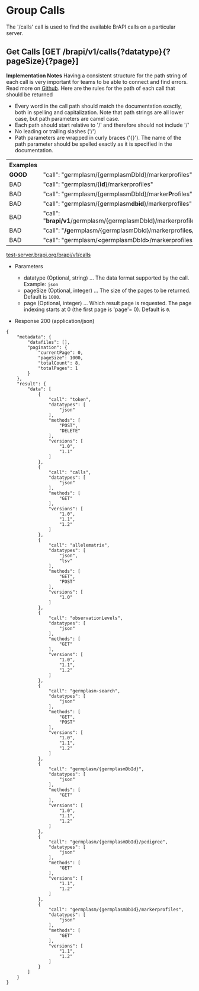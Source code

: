 # Group Calls
The '/calls' call is used to find the available BrAPI calls on a particular server. 




## Get Calls  [GET /brapi/v1/calls{?datatype}{?pageSize}{?page}]

<strong>Implementation Notes</strong>
Having a consistent structure for the path string of each call is very important for teams to be able to connect and find errors. Read more on <a href="https://github.com/plantbreeding/API/issues/144">Github</a>.
Here are the rules for the path of each call that should be returned
<ul>       
  <li>Every word in the call path should match the documentation exactly, both in spelling and capitalization. Note that path strings are all lower case, but path parameters are camel case.</li>        
  <li>Each path should start relative to '/' and therefore should not include '/'</li>
  <li>No leading or trailing slashes ('/') </li>
  <li>Path parameters are wrapped in curly braces ('{}'). The name of the path parameter should be spelled exactly as it is specified in the documentation.</li>        
</ul>
<table>
  <tr>
    <th>Examples</th>
  </tr>
  <tr>
    <td><strong>GOOD</strong></td>
    <td>"call": "germplasm/{germplasmDbId}/markerprofiles"</td>
  </tr> 
  <tr>
    <td>BAD</td>
    <td>"call": "germplasm/{<strong>id</strong>}/markerprofiles"</td>
  </tr> 
  <tr>
    <td>BAD</td>
    <td>"call": "germplasm/{germplasmDbId}/marker<strong>P</strong>rofiles"</td>
  </tr>
  <tr>
    <td>BAD</td>
    <td>"call": "germplasm/{germplasm<strong>dbid</strong>}/markerprofiles"</td>
  </tr> 
  <tr>
    <td>BAD</td>
    <td>"call": "<strong>brapi/v1</strong>/germplasm/{germplasmDbId}/markerprofiles"</td>
  </tr>
  <tr>
    <td>BAD</td>
    <td>"call": "<strong>/g</strong>ermplasm/{germplasmDbId}/markerprofile<strong>s/</strong>"</td>
  </tr> 
  <tr>
    <td>BAD</td>
    <td>"call": "germplasm/<strong>&lt</strong>germplasmDbId<strong>&gt</strong>/markerprofiles"</td>
  </tr> 
</table>

<a href="https://test-server.brapi.org/brapi/v1/calls"> test-server.brapi.org/brapi/v1/calls</a> 

+ Parameters
    + datatype (Optional, string) ... The data format supported by the call. Example: `json`
    + pageSize (Optional, integer) ... The size of the pages to be returned. Default is `1000`.
    + page (Optional, integer) ... Which result page is requested. The page indexing starts at 0 (the first page is 'page'= 0). Default is `0`.


+ Response 200 (application/json)
```
{
    "metadata": {
        "datafiles": [],
        "pagination": {
            "currentPage": 0,
            "pageSize": 1000,
            "totalCount": 8,
            "totalPages": 1
        }
    },
    "result": {
        "data": [
            {
                "call": "token",
                "datatypes": [
                    "json"
                ],
                "methods": [
                    "POST",
                    "DELETE"
                ],
                "versions": [
                    "1.0",
                    "1.1"
                ]
            },
            {
                "call": "calls",
                "datatypes": [
                    "json"
                ],
                "methods": [
                    "GET"
                ],
                "versions": [
                    "1.0",
                    "1.1",
                    "1.2"
                ]
            },
            {
                "call": "allelematrix",
                "datatypes": [
                    "json",
                    "tsv"
                ],
                "methods": [
                    "GET",
                    "POST"
                ],
                "versions": [
                    "1.0"
                ]
            },
            {
                "call": "observationLevels",
                "datatypes": [
                    "json"
                ],
                "methods": [
                    "GET"
                ],
                "versions": [
                    "1.0",
                    "1.1",
                    "1.2"
                ]
            },
            {
                "call": "germplasm-search",
                "datatypes": [
                    "json"
                ],
                "methods": [
                    "GET",
                    "POST"
                ],
                "versions": [
                    "1.0",
                    "1.1",
                    "1.2"
                ]
            },
            {
                "call": "germplasm/{germplasmDbId}",
                "datatypes": [
                    "json"
                ],
                "methods": [
                    "GET"
                ],
                "versions": [
                    "1.0",
                    "1.1",
                    "1.2"
                ]
            },
            {
                "call": "germplasm/{germplasmDbId}/pedigree",
                "datatypes": [
                    "json"
                ],
                "methods": [
                    "GET"
                ],
                "versions": [
                    "1.1",
                    "1.2"
                ]
            },
            {
                "call": "germplasm/{germplasmDbId}/markerprofiles",
                "datatypes": [
                    "json"
                ],
                "methods": [
                    "GET"
                ],
                "versions": [
                    "1.1",
                    "1.2"
                ]
            }
        ]
    }
}
```

